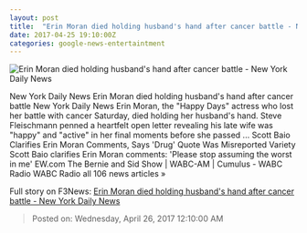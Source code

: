 ```yaml
---
layout: post
title:  "Erin Moran died holding husband's hand after cancer battle - New York Daily News"
date: 2017-04-25 19:10:00Z
categories: google-news-entertaintment
---
```


![Erin Moran died holding husband's hand after cancer battle - New York Daily News](http://assets.nydailynews.com/polopoly_fs/1.3099673.1493147313!/img/httpImage/image.jpg_gen/derivatives/landscape_1200/51905286.jpg)

New York Daily News Erin Moran died holding husband's hand after cancer battle New York Daily News Erin Moran, the "Happy Days" actress who lost her battle with cancer Saturday, died holding her husband's hand. Steve Fleischmann penned a heartfelt open letter revealing his late wife was "happy" and "active" in her final moments before she passed ... Scott Baio Clarifies Erin Moran Comments, Says 'Drug' Quote Was Misreported Variety Scott Baio clarifies Erin Moran comments: 'Please stop assuming the worst in me' EW.com The Bernie and Sid Show | WABC-AM | Cumulus - WABC Radio WABC Radio all 106 news articles »


Full story on F3News: [Erin Moran died holding husband's hand after cancer battle - New York Daily News](http://www.f3nws.com/n/vKuzjF)

> Posted on: Wednesday, April 26, 2017 12:10:00 AM
